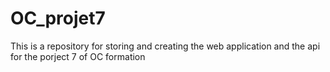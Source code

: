 # OC_projet7
This is a repository for storing and creating the web application and the api for the porject 7 of OC formation

